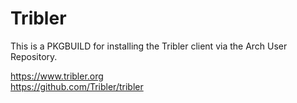 # Tribler
This is a PKGBUILD for installing the Tribler client via the Arch User Repository.  

https://www.tribler.org  
https://github.com/Tribler/tribler
